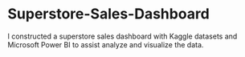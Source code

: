 # Superstore-Sales-Dashboard
I constructed a superstore sales dashboard with Kaggle datasets and Microsoft Power BI to assist analyze and visualize the data.
